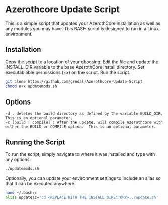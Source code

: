 # Azerothcore Update Script
This is a simple script that updates your AzerothCore installation as well as any modules you may have.  This BASH script is designed to run in a Linux environment.

## Installation
Copy the script to a location of your choosing.  Edit the file and update the INSTALL_DIR variable to the base AzerothCore install directory.  Set executablable permissions (+x) on the script.  Run the script.

```bash
git clone https://github.com/grndal/Azerothcore-Update-Script
chmod u+x updatemods.sh
```

## Options
```
-d : deletes the build directory as defined by the variable BUILD_DIR.  This is an optional parameter.
-c [build | compile] : After the update, will compile Azerothcore with either the BUILD or COMPILE option.  This is an optional parameter.
```

## Running the Script
To run the script, simply navigate to where it was installed and type with any options

```bash
./updatemods.sh
```

Optionally, you can update your environment settings to include an alias so that it can be executed anywhere.

```bash
nano ~/.bashrc
alias updateaz='cd <REPLACE WITH THE INSTALL DIRECTORY>;./update.sh'
```




